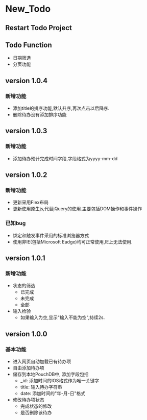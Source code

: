 # New_Todo

##  Restart Todo Project

## Todo Function

- 日期筛选
- 分页功能

## version 1.0.4

### 新增功能

- 添加title的排序功能,默认升序,再次点击以后降序.
- 删除待办没有添加排序功能

## version 1.0.3

### 新增功能

- 添加待办预计完成时间字段,字段格式为yyyy-mm-dd

## version 1.0.2

### 新增功能

- 更新采用Flex布局
- 更新使用原生js,代替jQuery的使用.主要包括DOM操作和事件操作

### 已知bug

-  绑定和触发事件采用的标准浏览器方式
-  使用非IE(包括Microsoft Eadge)均可正常使用,IE上无法使用.

## version 1.0.1

### 新增功能

- 状态的筛选
  - 已完成
  - 未完成
  - 全部
- 输入检验
  - 如果输入为空,显示"输入不能为空",持续2s.

## version 1.0.0

### 基本功能

- 进入网页自动加载已有待办项
- 自由添加待办项
- 储存到本地PouchDB中, 添加字段包括
  - _id: 添加时间的IOS格式作为唯一关键字
  - title: 输入待办字符串
  - date: 添加时间的"年-月-日"格式
- 修改待办项状态
  - 完成状态的修改
  - 是否删除该待办

